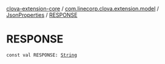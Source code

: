 [clova-extension-core](../../index.md) / [com.linecorp.clova.extension.model](../index.md) / [JsonProperties](index.md) / [RESPONSE](./-r-e-s-p-o-n-s-e.md)

# RESPONSE

`const val RESPONSE: `[`String`](https://kotlinlang.org/api/latest/jvm/stdlib/kotlin/-string/index.html)